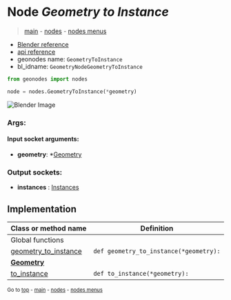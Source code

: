 # Node *Geometry to Instance*

> [main](../structure.md) - [nodes](nodes.md) - [nodes menus](nodes_menus.md)

- [Blender reference](https://docs.blender.org/manual/en/latest/modeling/geometry_nodes/geometry/geometry_to_instance.html)
- [api reference](https://docs.blender.org/api/current/bpy.types.GeometryNodeGeometryToInstance.html)
- geonodes name: `GeometryToInstance`
- bl_idname: `GeometryNodeGeometryToInstance`

```python
from geonodes import nodes

node = nodes.GeometryToInstance(*geometry)
```

![Blender Image](https://docs.blender.org/manual/en/latest/_images/node-types_GeometryNodeGeometryToInstance.webp)

### Args:

#### Input socket arguments:

- **geometry**: *[Geometry](Geometry.md)

### Output sockets:

- **instances** : [Instances](Instances.md)

## Implementation

| Class or method name | Definition |
|----------------------|------------|
| Global functions |
| [geometry_to_instance](A.md#geometry_to_instance) | `def geometry_to_instance(*geometry):` |
| **[Geometry](Geometry.md)** |
| [to_instance](Geometry.md#to_instance) | `def to_instance(*geometry):` |

<sub>Go to [top](#node-Geometry-to-Instance) - [main](../structure.md) - [nodes](nodes.md) - [nodes menus](nodes_menus.md)</sub>

